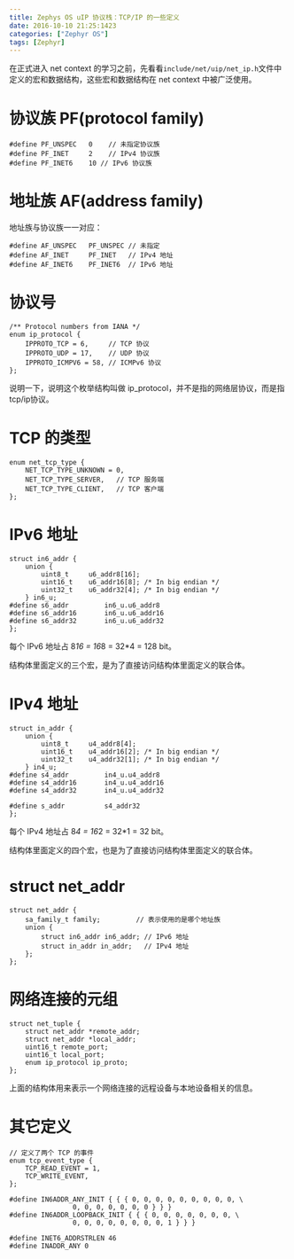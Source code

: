 ```yaml
---
title: Zephys OS uIP 协议栈：TCP/IP 的一些定义
date: 2016-10-10 21:25:1423
categories: ["Zephyr OS"]
tags: [Zephyr]
---
```


在正式进入 net context 的学习之前，先看看`include/net/uip/net_ip.h`文件中定义的宏和数据结构，这些宏和数据结构在 net context 中被广泛使用。

# 协议族 PF(protocol family)
```
#define PF_UNSPEC	0	 // 未指定协议族
#define PF_INET		2	 // IPv4 协议族
#define PF_INET6	10 // IPv6 协议族
```
# 地址族 AF(address family)
地址族与协议族一一对应：
```
#define AF_UNSPEC	PF_UNSPEC // 未指定
#define AF_INET		PF_INET   // IPv4 地址
#define AF_INET6	PF_INET6  // IPv6 地址
```
# 协议号
```
/** Protocol numbers from IANA */
enum ip_protocol {
	IPPROTO_TCP = 6,     // TCP 协议
	IPPROTO_UDP = 17,    // UDP 协议
	IPPROTO_ICMPV6 = 58, // ICMPv6 协议
};
```
说明一下，说明这个枚举结构叫做 ip_protocol，并不是指的网络层协议，而是指 tcp/ip协议。

# TCP 的类型
```
enum net_tcp_type {
	NET_TCP_TYPE_UNKNOWN = 0,
	NET_TCP_TYPE_SERVER,   // TCP 服务端
	NET_TCP_TYPE_CLIENT,   // TCP 客户端
};
```
# IPv6 地址
```
struct in6_addr {
	union {
		uint8_t		u6_addr8[16];
		uint16_t	u6_addr16[8]; /* In big endian */
		uint32_t	u6_addr32[4]; /* In big endian */
	} in6_u;
#define s6_addr			in6_u.u6_addr8
#define s6_addr16		in6_u.u6_addr16
#define s6_addr32		in6_u.u6_addr32
};
```
每个 IPv6 地址占 8*16 = 16*8 = 32*4 = 128 bit。

结构体里面定义的三个宏，是为了直接访问结构体里面定义的联合体。

# IPv4 地址
```
struct in_addr {
	union {
		uint8_t		u4_addr8[4];
		uint16_t	u4_addr16[2]; /* In big endian */
		uint32_t	u4_addr32[1]; /* In big endian */
	} in4_u;
#define s4_addr			in4_u.u4_addr8
#define s4_addr16		in4_u.u4_addr16
#define s4_addr32		in4_u.u4_addr32

#define s_addr			s4_addr32
};
```
每个 IPv4 地址占 8*4 = 16*2 = 32*1 = 32 bit。

结构体里面定义的四个宏，也是为了直接访问结构体里面定义的联合体。
# struct net_addr
```
struct net_addr {
	sa_family_t family;         // 表示使用的是哪个地址族
	union {
		struct in6_addr in6_addr; // IPv6 地址
		struct in_addr in_addr;   // IPv4 地址
	};
};
```
# 网络连接的元组
```
struct net_tuple {
	struct net_addr *remote_addr;
	struct net_addr *local_addr;
	uint16_t remote_port;
	uint16_t local_port;
	enum ip_protocol ip_proto;
};
```
上面的结构体用来表示一个网络连接的远程设备与本地设备相关的信息。

# 其它定义
```
// 定义了两个 TCP 的事件
enum tcp_event_type {
	TCP_READ_EVENT = 1,
	TCP_WRITE_EVENT,
};
```

```
#define IN6ADDR_ANY_INIT { { { 0, 0, 0, 0, 0, 0, 0, 0, 0, \
				0, 0, 0, 0, 0, 0, 0 } } }
#define IN6ADDR_LOOPBACK_INIT { { { 0, 0, 0, 0, 0, 0, 0, \
				0, 0, 0, 0, 0, 0, 0, 0, 1 } } }

#define INET6_ADDRSTRLEN 46
#define INADDR_ANY 0
```
